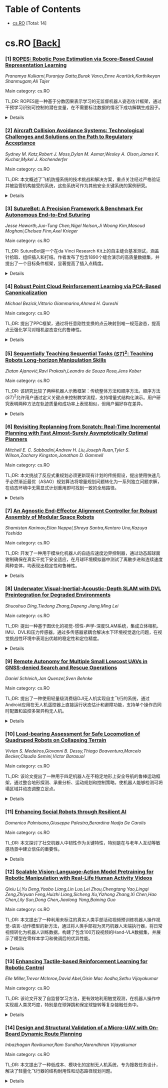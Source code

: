 <div id=toc></div>

# Table of Contents

- [cs.RO](#cs.RO) [Total: 14]


<div id='cs.RO'></div>

# cs.RO [[Back]](#toc)

### [1] [ROPES: Robotic Pose Estimation via Score-Based Causal Representation Learning](https://arxiv.org/abs/2510.20884)
*Pranamya Kulkarni,Puranjay Datta,Burak Varıcı,Emre Acartürk,Karthikeyan Shanmugam,Ali Tajer*

Main category: cs.RO

TL;DR: ROPES是一种基于分数因果表示学习的无监督机器人姿态估计框架，通过干预学习识别可控制的潜在变量，在不需要标注数据的情况下成功解耦生成因子。


<details>
  <summary>Details</summary>
Motivation: 因果表示学习理论在机器人领域的实际应用存在较大差距，本文旨在通过机器人姿态估计这一具体问题来弥合理论与实践的鸿沟。

Method: 提出ROPES框架，利用机器人自然产生的干预（通过控制关节执行器）来识别可操纵的潜在变量，基于分数因果表示学习方法进行无监督学习。

Result: 在半合成机械臂实验中，ROPES成功以高保真度解耦了潜在生成因子，仅利用分布变化而不使用任何标注数据。

Conclusion: 机器人姿态估计可作为因果表示学习的近乎实用的测试平台，证明无监督方法在现实机器人应用中的可行性。

Abstract: Causal representation learning (CRL) has emerged as a powerful unsupervised
framework that (i) disentangles the latent generative factors underlying
high-dimensional data, and (ii) learns the cause-and-effect interactions among
the disentangled variables. Despite extensive recent advances in
identifiability and some practical progress, a substantial gap remains between
theory and real-world practice. This paper takes a step toward closing that gap
by bringing CRL to robotics, a domain that has motivated CRL. Specifically,
this paper addresses the well-defined robot pose estimation -- the recovery of
position and orientation from raw images -- by introducing Robotic Pose
Estimation via Score-Based CRL (ROPES). Being an unsupervised framework, ROPES
embodies the essence of interventional CRL by identifying those generative
factors that are actuated: images are generated by intrinsic and extrinsic
latent factors (e.g., joint angles, arm/limb geometry, lighting, background,
and camera configuration) and the objective is to disentangle and recover the
controllable latent variables, i.e., those that can be directly manipulated
(intervened upon) through actuation. Interventional CRL theory shows that
variables that undergo variations via interventions can be identified. In
robotics, such interventions arise naturally by commanding actuators of various
joints and recording images under varied controls. Empirical evaluations in
semi-synthetic manipulator experiments demonstrate that ROPES successfully
disentangles latent generative factors with high fidelity with respect to the
ground truth. Crucially, this is achieved by leveraging only distributional
changes, without using any labeled data. The paper also includes a comparison
with a baseline based on a recently proposed semi-supervised framework. This
paper concludes by positioning robot pose estimation as a near-practical
testbed for CRL.

</details>


### [2] [Aircraft Collision Avoidance Systems: Technological Challenges and Solutions on the Path to Regulatory Acceptance](https://arxiv.org/abs/2510.20916)
*Sydney M. Katz,Robert J. Moss,Dylan M. Asmar,Wesley A. Olson,James K. Kuchar,Mykel J. Kochenderfer*

Main category: cs.RO

TL;DR: 本文概述了飞机防撞系统的技术挑战和解决方案，重点关注经过严格验证并被监管机构接受的系统，这些系统可作为其他安全关键系统的案例研究。


<details>
  <summary>Details</summary>
Motivation: 飞机防撞系统对现代航空至关重要，需要解决监视、决策和验证等技术挑战，这些挑战激发了数十年的研发努力。

Method: 文章综述了飞机防撞系统面临的各种技术挑战和提出的解决方案，特别关注那些经过严格验证过程并被监管机构接受的系统。

Result: 过去几十年的研发产生了多种防撞系统解决方案，其中一些已经通过严格验证并被监管机构采纳。

Conclusion: 飞机防撞系统面临的挑战在其他领域也普遍存在，这些系统可作为安全关键系统的宝贵案例研究，为更广泛的安全系统提供重要见解。

Abstract: Aircraft collision avoidance systems is critical to modern aviation. These
systems are designed to predict potential collisions between aircraft and
recommend appropriate avoidance actions. Creating effective collision avoidance
systems requires solutions to a variety of technical challenges related to
surveillance, decision making, and validation. These challenges have sparked
significant research and development efforts over the past several decades that
have resulted in a variety of proposed solutions. This article provides an
overview of these challenges and solutions with an emphasis on those that have
been put through a rigorous validation process and accepted by regulatory
bodies. The challenges posed by the collision avoidance problem are often
present in other domains, and aircraft collision avoidance systems can serve as
case studies that provide valuable insights for a wide range of safety-critical
systems.

</details>


### [3] [SutureBot: A Precision Framework & Benchmark For Autonomous End-to-End Suturing](https://arxiv.org/abs/2510.20965)
*Jesse Haworth,Juo-Tung Chen,Nigel Nelson,Ji Woong Kim,Masoud Moghani,Chelsea Finn,Axel Krieger*

Main category: cs.RO

TL;DR: SutureBot是一个在da Vinci Research Kit上的自主缝合基准测试，涵盖针拾取、组织插入和打结。作者发布了包含1890个缝合演示的高质量数据集，并提出了一个目标条件框架，显著提高了插入点精度。


<details>
  <summary>Details</summary>
Motivation: 缝合是典型的长时程灵巧操作任务，尽管已有许多端到端自主化的努力，但尚未在物理硬件上实现完全自主的缝合流程。自主缝合是实现手术机器人自主化的关键里程碑。

Method: 提出了一个目标条件框架，明确优化插入点精度，并评估了包括π₀、GR00T N1、OpenVLA-OFT和多任务ACT在内的最先进视觉-语言-动作模型，每个模型都配备了高级任务预测策略。

Result: 提出的目标条件框架比仅任务基线提高了59%-74%的目标精度。发布了包含1890个缝合演示的高保真数据集，支持可重复评估。

Conclusion: 这些贡献支持了可重复评估和开发专注于精度的长时程灵巧操作策略，这些策略对于端到端缝合是必要的。自主缝合是实现手术机器人自主化的关键步骤。

Abstract: Robotic suturing is a prototypical long-horizon dexterous manipulation task,
requiring coordinated needle grasping, precise tissue penetration, and secure
knot tying. Despite numerous efforts toward end-to-end autonomy, a fully
autonomous suturing pipeline has yet to be demonstrated on physical hardware.
We introduce SutureBot: an autonomous suturing benchmark on the da Vinci
Research Kit (dVRK), spanning needle pickup, tissue insertion, and knot tying.
To ensure repeatability, we release a high-fidelity dataset comprising 1,890
suturing demonstrations. Furthermore, we propose a goal-conditioned framework
that explicitly optimizes insertion-point precision, improving targeting
accuracy by 59\%-74\% over a task-only baseline. To establish this task as a
benchmark for dexterous imitation learning, we evaluate state-of-the-art
vision-language-action (VLA) models, including $\pi_0$, GR00T N1, OpenVLA-OFT,
and multitask ACT, each augmented with a high-level task-prediction policy.
Autonomous suturing is a key milestone toward achieving robotic autonomy in
surgery. These contributions support reproducible evaluation and development of
precision-focused, long-horizon dexterous manipulation policies necessary for
end-to-end suturing. Dataset is available at:
https://huggingface.co/datasets/jchen396/suturebot

</details>


### [4] [Robust Point Cloud Reinforcement Learning via PCA-Based Canonicalization](https://arxiv.org/abs/2510.20974)
*Michael Bezick,Vittorio Giammarino,Ahmed H. Qureshi*

Main category: cs.RO

TL;DR: 提出了PPC框架，通过将任意刚性变换的点云映射到唯一规范姿态，提高点云强化学习对相机姿态变化的鲁棒性。


<details>
  <summary>Details</summary>
Motivation: 解决点云强化学习对相机姿态不匹配的敏感性，提高在真实环境中的可靠性。

Method: 开发了PCA点云(PPC)规范化框架，将任意刚性变换的点云映射到唯一规范姿态，使观测对齐到一致坐标系。

Result: 实验表明PPC在挑战性机器人任务中提高了对未见相机姿态的鲁棒性。

Conclusion: PPC为领域随机化提供了原则性替代方案，显著减少了视角引起的不一致性。

Abstract: Reinforcement Learning (RL) from raw visual input has achieved impressive
successes in recent years, yet it remains fragile to out-of-distribution
variations such as changes in lighting, color, and viewpoint. Point Cloud
Reinforcement Learning (PC-RL) offers a promising alternative by mitigating
appearance-based brittleness, but its sensitivity to camera pose mismatches
continues to undermine reliability in realistic settings. To address this
challenge, we propose PCA Point Cloud (PPC), a canonicalization framework
specifically tailored for downstream robotic control. PPC maps point clouds
under arbitrary rigid-body transformations to a unique canonical pose, aligning
observations to a consistent frame, thereby substantially decreasing
viewpoint-induced inconsistencies. In our experiments, we show that PPC
improves robustness to unseen camera poses across challenging robotic tasks,
providing a principled alternative to domain randomization.

</details>


### [5] [Sequentially Teaching Sequential Tasks $(ST)^2$: Teaching Robots Long-horizon Manipulation Skills](https://arxiv.org/abs/2510.21046)
*Zlatan Ajanović,Ravi Prakash,Leandro de Souza Rosa,Jens Kober*

Main category: cs.RO

TL;DR: 该研究比较了两种机器人示教框架：传统整体方法和顺序方法。顺序方法$(ST)^2$允许用户通过定义关键点来控制教学流程，支持增量式结构化演示。用户研究表明两种方法在轨迹质量和成功率上表现相似，但用户偏好存在差异。


<details>
  <summary>Details</summary>
Motivation: 从演示中学习能高效教授机器人复杂技能，但教授包含多个技能的长期任务很困难，因为偏差会累积、分布偏移增加，且人类教师容易疲劳导致失败率上升。

Method: 引入$(ST)^2$顺序方法，允许用户通过定义关键点来控制教学流程，支持增量式结构化演示。通过16名参与者在真实零售环境中的用户研究，比较传统整体方法和顺序方法的用户偏好和效果。

Result: 客观和主观结果显示，两种方法在轨迹质量和成功率上表现相似。部分参与者偏好顺序方法的迭代控制，而其他参与者则更喜欢整体方法的简单性。

Conclusion: 两种示教方法在性能上相当，但用户偏好存在差异，这表明应根据具体应用场景和用户偏好选择合适的示教框架。

Abstract: Learning from demonstration is effective for teaching robots complex skills
with high sample efficiency. However, teaching long-horizon tasks with multiple
skills is difficult, as deviations accumulate, distributional shift increases,
and human teachers become fatigued, raising the chance of failure. In this
work, we study user responses to two teaching frameworks: (i) a traditional
monolithic approach, where users demonstrate the entire trajectory of a
long-horizon task; and (ii) a sequential approach, where the task is segmented
by the user and demonstrations are provided step by step. To support this
study, we introduce $(ST)^2$, a sequential method for learning long-horizon
manipulation tasks that allows users to control the teaching flow by defining
key points, enabling incremental and structured demonstrations. We conducted a
user study on a restocking task with 16 participants in a realistic retail
environment to evaluate both user preference and method effectiveness. Our
objective and subjective results show that both methods achieve similar
trajectory quality and success rates. Some participants preferred the
sequential approach for its iterative control, while others favored the
monolithic approach for its simplicity.

</details>


### [6] [Revisiting Replanning from Scratch: Real-Time Incremental Planning with Fast Almost-Surely Asymptotically Optimal Planners](https://arxiv.org/abs/2510.21074)
*Mitchell E. C. Sabbadini,Andrew H. Liu,Joseph Ruan,Tyler S. Wilson,Zachary Kingston,Jonathan D. Gammell*

Main category: cs.RO

TL;DR: 本文挑战了反应式重规划必须更新现有计划的传统假设，提出使用快速几乎必然渐近最优（ASAO）规划算法将增量规划问题转化为一系列独立问题求解，在动态环境中无需显式计划重用即可找到一致的全局路径。


<details>
  <summary>Details</summary>
Motivation: 传统反应式规划方法在更新密集规划图时计算成本高，且需要检测环境变化。本文旨在探索更高效的替代方案，避免显式计划重用带来的计算负担。

Method: 使用快速几乎必然渐近最优（ASAO）规划算法，如Effort Informed Trees (EIT*) 和 Asymptotically Optimal RRT-Connect (AORRTC)，这些算法能快速找到初始解并收敛到最优解。

Result: 模拟实验显示EIT*找到的中位解路径比测试的反应式规划算法更短，并在真实机器人臂规划问题上通过AORRTC得到验证。

Conclusion: ASAO规划算法提供了一种更高效的替代方案，能在动态障碍物环境中找到一致的全局计划，而无需显式计划重用，降低了计算复杂度。

Abstract: Robots operating in changing environments either predict obstacle changes
and/or plan quickly enough to react to them. Predictive approaches require a
strong prior about the position and motion of obstacles. Reactive approaches
require no assumptions about their environment but must replan quickly and find
high-quality paths to navigate effectively.
  Reactive approaches often reuse information between queries to reduce
planning cost. These techniques are conceptually sound but updating dense
planning graphs when information changes can be computationally prohibitive. It
can also require significant effort to detect the changes in some applications.
  This paper revisits the long-held assumption that reactive replanning
requires updating existing plans. It shows that the incremental planning
problem can alternatively be solved more efficiently as a series of independent
problems using fast almost-surely asymptotically optimal (ASAO) planning
algorithms. These ASAO algorithms quickly find an initial solution and converge
towards an optimal solution which allows them to find consistent global plans
in the presence of changing obstacles without requiring explicit plan reuse.
This is demonstrated with simulated experiments where Effort Informed Trees
(EIT*) finds shorter median solution paths than the tested reactive planning
algorithms and is further validated using Asymptotically Optimal RRT-Connect
(AORRTC) on a real-world planning problem on a robot arm.

</details>


### [7] [An Agnostic End-Effector Alignment Controller for Robust Assembly of Modular Space Robots](https://arxiv.org/abs/2510.21164)
*Shamistan Karimov,Elian Neppel,Shreya Santra,Kentaro Uno,Kazuya Yoshida*

Main category: cs.RO

TL;DR: 开发了一种用于模块化机器人的自适应速度边界控制器，通过动态超球面钳制确保在真实干扰下安全适应，在月球环境模拟器中测试了离散步进和连续速度两种变体，均表现出稳定性和鲁棒性。


<details>
  <summary>Details</summary>
Motivation: 模块化机器人在月球任务中需要可重构性和容错性，但需要能够安全适应真实世界干扰的控制器。

Method: 在Motion Stack基础上开发了新的控制器，通过动态超球面钳制实施自适应速度边界，仅使用实时末端执行器和目标姿态测量来调整平移和旋转速度限制，确保平滑稳定对齐。实现了离散步进和连续速度两种变体。

Result: 现场试验表明，步进变体产生高度可预测、低摆动的运动，连续变体收敛更快并保持毫米级位置精度，两种变体在具有不同机械缺陷和传感噪声的肢体上均保持鲁棒性。

Conclusion: 结果突出了机器人无关框架在恶劣条件下自主自组装和重构的灵活性和鲁棒性。

Abstract: Modular robots offer reconfigurability and fault tolerance essential for
lunar missions, but require controllers that adapt safely to real-world
disturbances. We build on our previous hardware-agnostic actuator
synchronization in Motion Stack to develop a new controller enforcing adaptive
velocity bounds via a dynamic hypersphere clamp. Using only real-time
end-effector and target pose measurements, the controller adjusts its
translational and rotational speed limits to ensure smooth, stable alignment
without abrupt motions. We implemented two variants, a discrete, step-based
version and a continuous, velocity-based version, and tested them on two
MoonBot limbs in JAXA's lunar environment simulator. Field trials demonstrate
that the step-based variant produces highly predictable, low-wobble motions,
while the continuous variant converges more quickly and maintains
millimeter-level positional accuracy, and both remain robust across limbs with
differing mechanical imperfections and sensing noise (e.g., backlash and flex).
These results highlight the flexibility and robustness of our robot-agnostic
framework for autonomous self-assembly and reconfiguration under harsh
conditions.

</details>


### [8] [Underwater Visual-Inertial-Acoustic-Depth SLAM with DVL Preintegration for Degraded Environments](https://arxiv.org/abs/2510.21215)
*Shuoshuo Ding,Tiedong Zhang,Dapeng Jiang,Ming Lei*

Main category: cs.RO

TL;DR: 提出一种基于图优化的视觉-惯性-声学-深度SLAM系统，集成立体相机、IMU、DVL和压力传感器，通过多传感器紧耦合解决水下环境视觉退化问题，在视觉挑战性环境中表现出优越的稳定性和定位精度。


<details>
  <summary>Details</summary>
Motivation: 水下环境中由于能见度受限、光照不足和特征稀缺导致的视觉退化问题，对视觉-惯性SLAM系统构成重大挑战，需要开发能够在这种恶劣条件下可靠运行的系统。

Method: 采用图优化框架，提出速度偏差基础的DVL预积分策略，前端使用混合跟踪策略和声学-惯性-深度联合优化，并在图优化中集成多源混合残差。

Result: 在模拟和真实水下场景中的广泛定量和定性分析表明，该系统在稳定性和定位精度方面优于当前最先进的立体视觉-惯性SLAM系统，在视觉挑战性环境中表现出卓越的鲁棒性。

Conclusion: 通过紧密集成四种不同传感器模态，该系统能够在水下视觉退化条件下实现可靠运行，为水下导航和建图提供了有效的解决方案。

Abstract: Visual degradation caused by limited visibility, insufficient lighting, and
feature scarcity in underwater environments presents significant challenges to
visual-inertial simultaneous localization and mapping (SLAM) systems. To
address these challenges, this paper proposes a graph-based
visual-inertial-acoustic-depth SLAM system that integrates a stereo camera, an
inertial measurement unit (IMU), the Doppler velocity log (DVL), and a pressure
sensor. The key innovation lies in the tight integration of four distinct
sensor modalities to ensure reliable operation, even under degraded visual
conditions. To mitigate DVL drift and improve measurement efficiency, we
propose a novel velocity-bias-based DVL preintegration strategy. At the
frontend, hybrid tracking strategies and acoustic-inertial-depth joint
optimization enhance system stability. Additionally, multi-source hybrid
residuals are incorporated into a graph optimization framework. Extensive
quantitative and qualitative analyses of the proposed system are conducted in
both simulated and real-world underwater scenarios. The results demonstrate
that our approach outperforms current state-of-the-art stereo visual-inertial
SLAM systems in both stability and localization accuracy, exhibiting
exceptional robustness, particularly in visually challenging environments.

</details>


### [9] [Remote Autonomy for Multiple Small Lowcost UAVs in GNSS-denied Search and Rescue Operations](https://arxiv.org/abs/2510.21357)
*Daniel Schleich,Jan Quenzel,Sven Behnke*

Main category: cs.RO

TL;DR: 提出了一种使用轻量级消费级DJI无人机实现自主飞行的系统，通过Android应用在无人机遥控器上直接运行状态估计和避障功能，支持单个操作员同时配置和监控多架异构无人机。


<details>
  <summary>Details</summary>
Motivation: 消费级无人机已被广泛采用，但通常需要手动操作，特别是在未知GNSS拒绝环境和结构附近需要训练有素的飞行员。自主飞行可以简化无人机应用并减轻操作员负担，但现有自主系统通常需要特殊编程接口、定制传感器设置和强大的机载计算机，限制了更广泛的应用。

Method: 开发了一个基于Android应用的系统，直接在无人机遥控器上运行状态估计和避障算法，使用轻量级消费级DJI无人机。地面控制站允许单个操作员同时配置和监控多架异构无人机，并将所有无人机的观测数据整合到联合3D环境模型中。

Result: 成功实现了使用消费级无人机进行自主飞行的系统，无需特殊硬件或复杂设置，降低了部署门槛。系统能够整合多架无人机的观测数据，提高态势感知能力。

Conclusion: 该系统证明了使用轻量级消费级无人机实现自主飞行的可行性，通过软件层面的创新解决了传统自主系统硬件要求高的问题，为更广泛的无人机应用提供了实用解决方案。

Abstract: In recent years, consumer-grade UAVs have been widely adopted by first
responders. In general, they are operated manually, which requires trained
pilots, especially in unknown GNSS-denied environments and in the vicinity of
structures. Autonomous flight can facilitate the application of UAVs and reduce
operator strain. However, autonomous systems usually require special
programming interfaces, custom sensor setups, and strong onboard computers,
which limits a broader deployment.
  We present a system for autonomous flight using lightweight consumer-grade
DJI drones. They are controlled by an Android app for state estimation and
obstacle avoidance directly running on the UAV's remote control. Our ground
control station enables a single operator to configure and supervise multiple
heterogeneous UAVs at once. Furthermore, it combines the observations of all
UAVs into a joint 3D environment model for improved situational awareness.

</details>


### [10] [Load-bearing Assessment for Safe Locomotion of Quadruped Robots on Collapsing Terrain](https://arxiv.org/abs/2510.21369)
*Vivian S. Medeiros,Giovanni B. Dessy,Thiago Boaventura,Marcelo Becker,Claudio Semini,Victor Barasuol*

Main category: cs.RO

TL;DR: 该论文提出了一种用于四足机器人在不稳定地形上安全导航的鲁棒运动框架，通过整合地形探测、承重分析、运动规划和控制策略，使机器人能够检测可坍塌区域并动态调整立足点。


<details>
  <summary>Details</summary>
Motivation: 在搜救任务或行星探索中经常遇到的坍塌地形给四足机器人带来了重大挑战，传统方法依赖专用传感器或外部地形测绘，无法有效应对不稳定表面。

Method: 利用关节测量评估地形稳定性而无需硬件修改，通过模型预测控制（MPC）系统优化机器人运动，平衡稳定性和探测约束，同时使用状态机协调地形探测动作。

Result: 在定制坍塌平台和岩石地形上的实验结果表明，该框架能够在保持稳定性和优先考虑安全的同时穿越坍塌地形。

Conclusion: 该框架为四足机器人在不稳定地形上的安全导航提供了一种有效的解决方案，通过集成多种技术实现了对坍塌地形的鲁棒穿越能力。

Abstract: Collapsing terrains, often present in search and rescue missions or planetary
exploration, pose significant challenges for quadruped robots. This paper
introduces a robust locomotion framework for safe navigation over unstable
surfaces by integrating terrain probing, load-bearing analysis, motion
planning, and control strategies. Unlike traditional methods that rely on
specialized sensors or external terrain mapping alone, our approach leverages
joint measurements to assess terrain stability without hardware modifications.
A Model Predictive Control (MPC) system optimizes robot motion, balancing
stability and probing constraints, while a state machine coordinates terrain
probing actions, enabling the robot to detect collapsible regions and
dynamically adjust its footholds. Experimental results on custom-made
collapsing platforms and rocky terrains demonstrate the framework's ability to
traverse collapsing terrain while maintaining stability and prioritizing
safety.

</details>


### [11] [Enhancing Social Robots through Resilient AI](https://arxiv.org/abs/2510.21469)
*Domenico Palmisano,Giuseppe Palestra,Berardina Nadja De Carolis*

Main category: cs.RO

TL;DR: 本文探讨了社交机器人中韧性作为关键特性，特别是在与老年人互动等敏感场景中建立信任的重要性。


<details>
  <summary>Details</summary>
Motivation: 随着人工智能在医疗、教育等敏感领域的深入应用，确保系统具有韧性和鲁棒性变得至关重要。特别是在老年人群体中，建立对机器人的信任是核心挑战。

Method: 通过分析韧性作为社交机器人的基本特性，研究其在压力或不利条件下维持基本运行能力的作用机制。

Result: 研究表明韧性使社交机器人能够在退化或削弱状态下继续运作，从而确保用户信任，特别是在老年人服务场景中。

Conclusion: 韧性是社交机器人在敏感应用场景中建立和维持用户信任的关键特性，对于促进人工智能在老年人护理等领域的成功应用具有重要意义。

Abstract: As artificial intelligence continues to advance and becomes more integrated
into sensitive areas like healthcare, education, and everyday life, it's
crucial for these systems to be both resilient and robust. This paper shows how
resilience is a fundamental characteristic of social robots, which, through it,
ensure trust in the robot itself-an essential element especially when operating
in contexts with elderly people, who often have low trust in these systems.
Resilience is therefore the ability to operate under adverse or stressful
conditions, even when degraded or weakened, while maintaining essential
operational capabilities.

</details>


### [12] [Scalable Vision-Language-Action Model Pretraining for Robotic Manipulation with Real-Life Human Activity Videos](https://arxiv.org/abs/2510.21571)
*Qixiu Li,Yu Deng,Yaobo Liang,Lin Luo,Lei Zhou,Chengtang Yao,Lingqi Zeng,Zhiyuan Feng,Huizhi Liang,Sicheng Xu,Yizhong Zhang,Xi Chen,Hao Chen,Lily Sun,Dong Chen,Jiaolong Yang,Baining Guo*

Main category: cs.RO

TL;DR: 本文提出了一种利用未标注的真实人类手部活动视频预训练机器人操作视觉-语言-动作模型的新方法，通过将人类手部视为灵巧机器人末端执行器，将日常视频转化为机器人训练数据，构建了包含100万段视频的Hand-VLA数据集，并展示了模型在零样本学习和微调后的优异性能。


<details>
  <summary>Details</summary>
Motivation: 现有机器人训练数据覆盖范围有限，难以支持通用化的具身智能。本文旨在利用大量未标注的人类手部活动视频来扩展机器人VLA模型的预训练数据，提升模型的泛化能力和任务表现。

Method: 开发了全自动的人类活动分析方法，能够从任意人类手部视频中生成原子级的手部活动片段及其语言描述，包含帧级3D手部运动和相机运动。处理了大量第一人称视角视频，构建了包含100万段视频、2600万帧的Hand-VLA训练数据集。设计了灵巧手VLA模型架构并在该数据集上进行预训练。

Result: 模型在完全未见过的真实世界观察中表现出强大的零样本能力。在少量真实机器人动作数据上微调后，显著提高了任务成功率和对新物体的泛化能力。模型的任务性能随着预训练数据规模的增加而呈现良好的扩展性。

Conclusion: 这项工作为可扩展的VLA预训练奠定了坚实基础，推动机器人向真正可泛化的具身智能发展，证明了利用人类日常活动视频可以大幅扩展机器人学习数据的覆盖范围。

Abstract: This paper presents a novel approach for pretraining robotic manipulation
Vision-Language-Action (VLA) models using a large corpus of unscripted
real-life video recordings of human hand activities. Treating human hand as
dexterous robot end-effector, we show that "in-the-wild" egocentric human
videos without any annotations can be transformed into data formats fully
aligned with existing robotic V-L-A training data in terms of task granularity
and labels. This is achieved by the development of a fully-automated holistic
human activity analysis approach for arbitrary human hand videos. This approach
can generate atomic-level hand activity segments and their language
descriptions, each accompanied with framewise 3D hand motion and camera motion.
We process a large volume of egocentric videos and create a hand-VLA training
dataset containing 1M episodes and 26M frames. This training data covers a wide
range of objects and concepts, dexterous manipulation tasks, and environment
variations in real life, vastly exceeding the coverage of existing robot data.
We design a dexterous hand VLA model architecture and pretrain the model on
this dataset. The model exhibits strong zero-shot capabilities on completely
unseen real-world observations. Additionally, fine-tuning it on a small amount
of real robot action data significantly improves task success rates and
generalization to novel objects in real robotic experiments. We also
demonstrate the appealing scaling behavior of the model's task performance with
respect to pretraining data scale. We believe this work lays a solid foundation
for scalable VLA pretraining, advancing robots toward truly generalizable
embodied intelligence.

</details>


### [13] [Enhancing Tactile-based Reinforcement Learning for Robotic Control](https://arxiv.org/abs/2510.21609)
*Elle Miller,Trevor McInroe,David Abel,Oisin Mac Aodha,Sethu Vijayakumar*

Main category: cs.RO

TL;DR: 该论文开发了自监督学习方法，更有效地利用触觉观测，在机器人操作中实现超人类灵巧度，特别是在球弹跳和保定球旋转等复杂接触任务中。


<details>
  <summary>Details</summary>
Motivation: 实现安全可靠的现实世界机器人操作需要超越视觉并整合触觉传感，以克服感官缺陷和对理想化状态信息的依赖。尽管触觉传感具有潜力，但在强化学习中的效果仍不一致。

Method: 开发自监督学习方法来更有效地利用触觉观测，专注于本体感觉和稀疏二元接触的可扩展设置。研究发现将SSL记忆与策略记忆解耦可以提高性能。

Result: 稀疏二元触觉信号对于灵巧度至关重要，特别是在本体感觉控制误差无法检测的交互中。智能体在复杂接触任务中实现了超人类灵巧度。

Conclusion: 触觉传感对于机器人灵巧操作至关重要，特别是当本体感觉不足时。作者发布了Robot Tactile Olympiad（RoTO）基准来标准化和促进触觉操作研究的未来发展。

Abstract: Achieving safe, reliable real-world robotic manipulation requires agents to
evolve beyond vision and incorporate tactile sensing to overcome sensory
deficits and reliance on idealised state information. Despite its potential,
the efficacy of tactile sensing in reinforcement learning (RL) remains
inconsistent. We address this by developing self-supervised learning (SSL)
methodologies to more effectively harness tactile observations, focusing on a
scalable setup of proprioception and sparse binary contacts. We empirically
demonstrate that sparse binary tactile signals are critical for dexterity,
particularly for interactions that proprioceptive control errors do not
register, such as decoupled robot-object motions. Our agents achieve superhuman
dexterity in complex contact tasks (ball bouncing and Baoding ball rotation).
Furthermore, we find that decoupling the SSL memory from the on-policy memory
can improve performance. We release the Robot Tactile Olympiad (RoTO) benchmark
to standardise and promote future research in tactile-based manipulation.
Project page: https://elle-miller.github.io/tactile_rl

</details>


### [14] [Design and Structural Validation of a Micro-UAV with On-Board Dynamic Route Planning](https://arxiv.org/abs/2510.21648)
*Inbazhagan Ravikumar,Ram Sundhar,Narendhiran Vijayakumar*

Main category: cs.RO

TL;DR: 本文提出了一种低成本、模块化的定制无人机系统，专为搜救任务设计，解决了轻量化飞行器的结构耐用性和动态路径规划问题。


<details>
  <summary>Details</summary>
Motivation: 针对2公斤以下低成本飞行系统在搜救任务中存在的结构不耐用和无法动态重新规划路径的问题，旨在开发一种实用且经济的解决方案。

Method: 使用常见组件和材料从头构建定制无人机，强调模块化、低成本和易组装性；结构框架采用轻量耐用材料加固，机载控制系统完全基于免费开源软件。

Result: 系统展示了无需昂贵硬件加速器的实时感知和自适应导航能力，能够承受恶劣地形飞行中的冲击。

Conclusion: 该定制无人机系统为现实世界搜救任务提供了一个经济实惠且实用的解决方案，解决了现有系统的关键限制。

Abstract: Micro aerial vehicles are becoming increasingly important in search and
rescue operations due to their agility, speed, and ability to access confined
spaces or hazardous areas. However, designing lightweight aerial systems
presents significant structural, aerodynamic, and computational challenges.
This work addresses two key limitations in many low-cost aerial systems under
two kilograms: their lack of structural durability during flight through rough
terrains and inability to replan paths dynamically when new victims or
obstacles are detected. We present a fully customised drone built from scratch
using only commonly available components and materials, emphasising modularity,
low cost, and ease of assembly. The structural frame is reinforced with
lightweight yet durable materials to withstand impact, while the onboard
control system is powered entirely by free, open-source software solutions. The
proposed system demonstrates real-time perception and adaptive navigation
capabilities without relying on expensive hardware accelerators, offering an
affordable and practical solution for real-world search and rescue missions.

</details>
